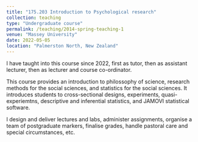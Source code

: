 ```yaml
---
title: "175.203 Introduction to Psychological research"
collection: teaching
type: "Undergraduate course"
permalink: /teaching/2014-spring-teaching-1
venue: "Massey University"
date: 2022-05-05
location: "Palmerston North, New Zealand"
---
```


I have taught into this course since 2022, first as tutor, then as assistant lecturer, then as lecturer and course co-ordinator. 

This course provides an introduction to philossophy of science, research methods for the social sciences, and statistics for the social sciences. It introduces students to cross-sectional designs, experiments, quasi-experiemtns, descriptive and inferential statistics, and JAMOVI statistical software. 

I design and deliver lectures and labs, administer assignments, organise a team of postgraduate markers, finalise grades, handle pastoral care and special circumstances, etc.


